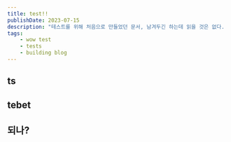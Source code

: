 ```yaml
---
title: test!!
publishDate: 2023-07-15
description: "테스트를 위해 처음으로 만들었던 문서, 남겨두긴 하는데 읽을 것은 없다. 설명란은 처음 gastby 때는 없었는데 astro오면서 만듬"
tags: 
    - wow test
    - tests
    - building blog 
---
```


## ts

## tebet

## 되나?
